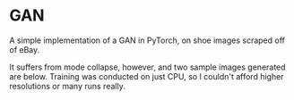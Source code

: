 # GAN
A simple implementation of a GAN in PyTorch, on shoe images scraped off of eBay.

It suffers from mode collapse, however, and two sample images generated are below. Training was conducted on just CPU, so I couldn't afford higher resolutions or many runs really.
